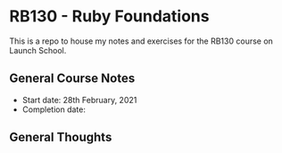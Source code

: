 # RB130 - Ruby Foundations
This is a repo to house my notes and exercises for the RB130 course on Launch School.

## General Course Notes
- Start date: 28th February, 2021
- Completion date: 

## General Thoughts

